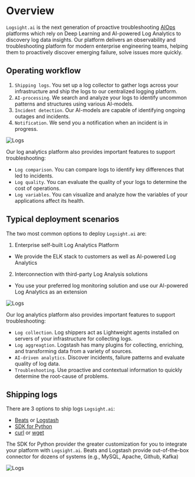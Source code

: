 # Overview

`Logsight.ai` is the next generation of proactive troubleshooting [AIOps](https://en.wikipedia.org/wiki/Artificial_Intelligence_for_IT_Operations) platforms which rely on Deep Learning and AI-powered Log Analytics to discovery log data insights. Our platform delivers an 
observability and troubleshooting platform for modern enterprise engineering teams, helping them to proactively discover emerging failure, solve issues more quickly. 

## Operating workflow

1. `Shipping logs`. You set up a log collector to gather logs across your infrastructure and ship the logs to our centralized logging platform.
2. `AI-processing`. We search and analyze your logs to identify uncommon patterns and structures using various AI-models. 
3. `Incident detection`. Our AI-models are capable of identifying ongoing outages and incidents.
4. `Notification`. We send you a notification when an incident is in progress.

 
![Logs](./get_started/how_it_works.png ':size=900' )


Our log analytics platform also provides important features to support troubleshooting:
+ `Log comparison`. You can compare logs to identify key differences that led to incidents. 
+ `Log quality`. You can evaluate the quality of your logs to determine the cost of operations.  
+ `Log variables`. You can visualize and analyze how the variables of your applications affect its health.    


## Typical deployment scenarios

The two most common options to deploy `Logsight.ai` are: 

1. Enterprise self-built Log Analytics Platform
  + We provide the ELK stack to customers as well as AI-powered Log Analytics 
2. Interconnection with third-party Log Analysis solutions
  + You use your preferred log monitoring solution and use our AI-powered Log Analytics as an extension 


![Logs](./get_started/logsight_architecture.png ':size=900' )

Our log analytics platform also provides important features to support troubleshooting:
+ `Log collection`. Log shippers act as Lightweight agents installed on servers of your infrastructure for collecting logs.
+ `Log aggreagtion`. Logstash has many plugins for collecting, enriching, and transforming data from a variety of sources.
+ `AI-driven analytics`. Discover incidents, failure patterns and evaluate quality of log data.
+ `Troubleshooting`. Use proactive and contextual information to quickly determine the root-cause of problems.

## Shipping logs

There are 3 options to ship logs `Logsight.ai`:

+ [Beats](https://www.elastic.co/beats/) or [Logstash](https://www.elastic.co/logstash/) 
+ [SDK for Python](https://logsight-sdk-py.readthedocs.io/en/latest/)
+ [curl](https://curl.se/) or [wget](https://www.gnu.org/software/wget/) 


The SDK for Python provider the greater customization for you to integrate your platform with `Logsight.ai`. 
Beats and Logstash provide out-of-the-box connector for dozens of systems (e.g., MySQL, Apache, Github, Kafka)  


![Logs](./get_started/shipping_logs.png ':size=900' )

